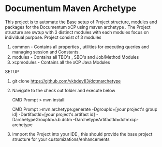 # Documentum Maven Archetype

This project is to automate the Base setup of  Project structure, modules and packages for the Documentum xCP using maven archetype . 
The Project structure are swtup with 3 distinct modules with each modules focus on individual purpose. Project consist of 3 modules

  1. common - Contains all properties , utilities for executing queries and managing session and Constants.
  2. modules - Contains all TBO's , SBO's and Job/Method Modules 
  3. xcpmodules - Contains all the xCP Java Modules
  
  SETUP
  
  1. git clone https://github.com/vkbdev83/dctmarchetype 
  2. Navigate to the check out folder and execute below 
  
      CMD Prompt > mvn install
      
      CMD Prompt >mvn archetype:generate
  -DgroupId=[your project's group id]
  -DartifactId=[your project's artifact id]
  -DarchetypeGroupId=a.b.dctm
  -DarchetypeArtifactId=dctmxcp-archetype
  
  3. Imnport the Project into your IDE , this should provide the base project structure for your customizations/enhancements
      
      
  

